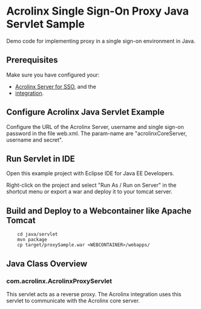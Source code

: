 # Acrolinx Single Sign-On Proxy Java Servlet Sample

Demo code for implementing proxy in a single sign-on environment in Java.

## Prerequisites

Make sure you have configured your:
* [Acrolinx Server for SSO](/acrolinx-proxy-sample#configure-the-acrolinx-server), and the 
* [integration](/acrolinx-proxy-sample#configure-the-integration).

## Configure Acrolinx Java Servlet Example

Configure the URL of the Acrolinx Server, username and single sign-on password in the file web.xml. The param-name are "acrolinxCoreServer, username and secret".

## Run Servlet in IDE

Open this example project with Eclipse IDE for Java EE Developers.

Right-click on the project and select "Run As / Run on Server" in the shortcut menu or export a war and deploy it to your tomcat server.

## Build and Deploy to a Webcontainer like Apache Tomcat 

```
	cd java/servlet
	mvn package
	cp target/proxySample.war <WEBCONTAINER>/webapps/
```


## Java Class Overview

### com.acrolinx.AcrolinxProxyServlet

This servlet acts as a reverse proxy. The Acrolinx integration uses this servlet to communicate with the Acrolinx core server.